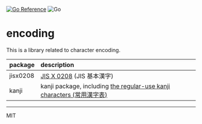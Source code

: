 [![Go Reference](https://pkg.go.dev/badge/github.com/ikawaha/encoding.svg)](https://pkg.go.dev/github.com/ikawaha/encoding)
![Go](https://github.com/ikawaha/encoding/workflows/Go/badge.svg)

# encoding

This is a library related to character encoding.

|package| description|
|:---|:---|
| jisx0208 | [JIS X 0208](https://zenn.dev/ikawaha/articles/20210116-ab1ac4a692ae8bb4d9cf) (JIS 基本漢字) |
| kanji | kanji package, including [the regular-use kanji characters (常用漢字表)](https://zenn.dev/ikawaha/articles/20210801-e995d788c30ec1) |

---
MIT
